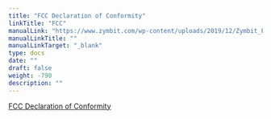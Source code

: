 ```yaml
---
title: "FCC Declaration of Conformity"
linkTitle: "FCC"
manualLink: "https://www.zymbit.com/wp-content/uploads/2019/12/Zymbit_FCC-Declaration-of-Conformity_ZYMKEY4i_2018.08.pdf"
manualLinkTitle: ""
manualLinkTarget: "_blank"
type: docs
date: ""
draft: false
weight: -790
description: ""
---
```


<p><a href="https://www.zymbit.com/wp-content/uploads/2019/12/Zymbit_FCC-Declaration-of-Conformity_ZYMKEY4i_2018.08.pdf" target="_blank" rel="noopener noreferrer">FCC Declaration of Conformity</a></p>
